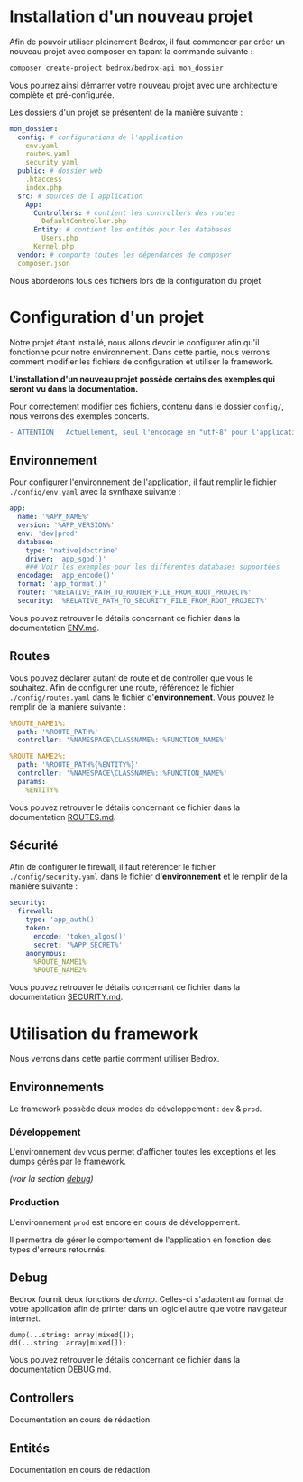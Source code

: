 # Installation d'un nouveau projet
Afin de pouvoir utiliser pleinement Bedrox, il faut commencer par créer un nouveau projet avec composer en tapant la commande suivante :
```bash
composer create-project bedrox/bedrox-api mon_dossier
```
Vous pourrez ainsi démarrer votre nouveau projet avec une architecture complète et pré-configurée.

Les dossiers d'un projet se présentent de la manière suivante :
```yaml
mon_dossier:
  config: # configurations de l'application
    env.yaml
    routes.yaml
    security.yaml
  public: # dossier web
    .htaccess
    index.php
  src: # sources de l'application
    App:
      Controllers: # contient les controllers des routes
        DefaultController.php
      Entity: # contient les entités pour les databases
        Users.php
      Kernel.php
  vendor: # comporte toutes les dépendances de composer
  composer.json
```
Nous aborderons tous ces fichiers lors de la configuration du projet

# Configuration d'un projet
Notre projet étant installé, nous allons devoir le configurer afin qu'il fonctionne pour notre environnement. Dans cette partie, nous verrons comment modifier les fichiers de configuration et utiliser le framework.

__L'installation d'un nouveau projet possède certains des exemples qui seront vu dans la documentation.__

Pour correctement modifier ces fichiers, contenu dans le dossier `config/`, nous verrons des exemples concerts.
```diff
- ATTENTION ! Actuellement, seul l'encodage en "utf-8" pour l'application et les databases est supporté.
```

## Environnement
Pour configurer l'environnement de l'application, il faut remplir le fichier `./config/env.yaml` avec la synthaxe suivante :

```yaml
app:
  name: '%APP_NAME%'
  version: '%APP_VERSION%'
  env: 'dev|prod'
  database:
    type: 'native|doctrine'
    driver: 'app_sgbd()'
    ### Voir les exemples pour les différentes databases supportées
  encodage: 'app_encode()'
  format: 'app_format()'
  router: '%RELATIVE_PATH_TO_ROUTER_FILE_FROM_ROOT_PROJECT%'
  security: '%RELATIVE_PATH_TO_SECURITY_FILE_FROM_ROOT_PROJECT%'
```
Vous pouvez retrouver le détails concernant ce fichier dans la documentation [ENV.md](./docs/ENV.md).

## Routes
Vous pouvez déclarer autant de route et de controller que vous le souhaitez. Afin de configurer une route, référencez le fichier `./config/routes.yaml` dans le fichier d'__environnement__. Vous pouvez le remplir de la manière suivante :

```yaml
%ROUTE_NAME1%:
  path: '%ROUTE_PATH%'
  controller: '%NAMESPACE\CLASSNAME%::%FUNCTION_NAME%'

%ROUTE_NAME2%:
  path: '%ROUTE_PATH%{%ENTITY%}'
  controller: '%NAMESPACE\CLASSNAME%::%FUNCTION_NAME%'
  params:
    %ENTITY%
```
Vous pouvez retrouver le détails concernant ce fichier dans la documentation [ROUTES.md](./docs/ROUTES.md).

## Sécurité
Afin de configurer le firewall, il faut référencer le fichier `./config/security.yaml` dans le fichier d'__environnement__ et le remplir de la manière suivante :

```yaml
security:
  firewall:
    type: 'app_auth()'
    token:
      encode: 'token_algos()'
      secret: '%APP_SECRET%'
    anonymous:
      %ROUTE_NAME1%
      %ROUTE_NAME2%
```
Vous pouvez retrouver le détails concernant ce fichier dans la documentation [SECURITY.md](./docs/SECURITY.md).

# Utilisation du framework
Nous verrons dans cette partie comment utiliser Bedrox.

## Environnements
Le framework possède deux modes de développement : `dev` & `prod`.

### Développement
L'environnement `dev` vous permet d'afficher toutes les exceptions et les dumps gérés par le framework.

*(voir la section [debug](#debug))*

### Production
L'environnement `prod` est encore en cours de développement.

Il permettra de gérer le comportement de l'application en fonction des types d'erreurs retournés.

## Debug
Bedrox fournit deux fonctions de *dump*. Celles-ci s'adaptent au format de votre application afin de printer dans un logiciel autre que votre navigateur internet.

```text
dump(...string: array|mixed[]);
dd(...string: array|mixed[]);
```
Vous pouvez retrouver le détails concernant ce fichier dans la documentation [DEBUG.md](./docs/DEBUG.md).

## Controllers
Documentation en cours de rédaction.

## Entités
Documentation en cours de rédaction.

